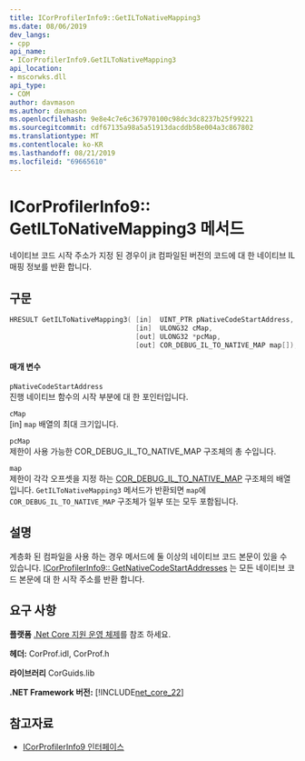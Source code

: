 ```yaml
---
title: ICorProfilerInfo9::GetILToNativeMapping3
ms.date: 08/06/2019
dev_langs:
- cpp
api_name:
- ICorProfilerInfo9.GetILToNativeMapping3
api_location:
- mscorwks.dll
api_type:
- COM
author: davmason
ms.author: davmason
ms.openlocfilehash: 9e8e4c7e6c367970100c98dc3dc8237b25f99221
ms.sourcegitcommit: cdf67135a98a5a51913dacddb58e004a3c867802
ms.translationtype: MT
ms.contentlocale: ko-KR
ms.lasthandoff: 08/21/2019
ms.locfileid: "69665610"
---
```

# <a name="icorprofilerinfo9getiltonativemapping3-method"></a>ICorProfilerInfo9:: GetILToNativeMapping3 메서드

네이티브 코드 시작 주소가 지정 된 경우이 jit 컴파일된 버전의 코드에 대 한 네이티브 IL 매핑 정보를 반환 합니다.

## <a name="syntax"></a>구문

```cpp
HRESULT GetILToNativeMapping3( [in]  UINT_PTR pNativeCodeStartAddress,
                               [in]  ULONG32 cMap,
                               [out] ULONG32 *pcMap,
                               [out] COR_DEBUG_IL_TO_NATIVE_MAP map[]);
```

#### <a name="parameters"></a>매개 변수

`pNativeCodeStartAddress` \
진행 네이티브 함수의 시작 부분에 대 한 포인터입니다.

`cMap` \
[in] `map` 배열의 최대 크기입니다.

`pcMap` \
제한이 사용 가능한 COR_DEBUG_IL_TO_NATIVE_MAP 구조체의 총 수입니다.

`map` \
제한이 각각 오프셋을 지정 하는 [COR_DEBUG_IL_TO_NATIVE_MAP](../debugging/cor-debug-il-to-native-map-structure.md) 구조체의 배열입니다. `GetILToNativeMapping3` 메서드가 반환되면 `map`에 `COR_DEBUG_IL_TO_NATIVE_MAP` 구조체가 일부 또는 모두 포함됩니다.

## <a name="remarks"></a>설명

계층화 된 컴파일을 사용 하는 경우 메서드에 둘 이상의 네이티브 코드 본문이 있을 수 있습니다. [ICorProfilerInfo9:: GetNativeCodeStartAddresses](../../../../docs/framework/unmanaged-api/profiling/icorprofilerinfo9-getnativecodestartaddresses-method.md) 는 모든 네이티브 코드 본문에 대 한 시작 주소를 반환 합니다.

## <a name="requirements"></a>요구 사항

**플랫폼** [.Net Core 지원 운영 체제](../../../core/windows-prerequisites.md#net-core-supported-operating-systems)를 참조 하세요.

**헤더:** CorProf.idl, CorProf.h

**라이브러리** CorGuids.lib

**.NET Framework 버전:** [!INCLUDE[net_core_22](../../../../includes/net-core-22-md.md)]

## <a name="see-also"></a>참고자료

- [ICorProfilerInfo9 인터페이스](../../../../docs/framework/unmanaged-api/profiling/icorprofilerinfo9-interface.md)
